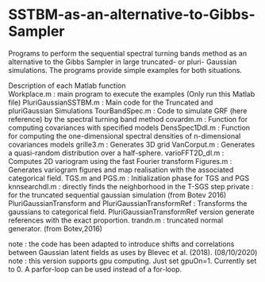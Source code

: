 # SSTBM-as-an-alternative-to-Gibbs-Sampler

Programs to perform the sequential spectral turning bands method as an alternative to the Gibbs Sampler in large truncated- or pluri- Gaussian simulations. The programs provide simple examples for both situations. 

Description of each Matlab function  
Workplace.m : main program to execute the examples (Only run this Matlab file)
PluriGaussianSSTBM.m : Main code for the Truncated and pluriGaussian Simulations
TourBandSpec.m : Code to simulate GRF (here reference) by the spectral turning band method
covardm.m : Function for computing covariances with specified models
DensSpec1Ddl.m : Function for computing the one-dimensional spectral densities of n-dimensional covariances models
grille3.m : Generates 3D grid
VanCorput.m : Generates a quasi-random distribution over a half-sphere.
varioFFT2D_dl.m : Computes 2D variogram using the fast Fourier transform
Figures.m : Generates variogram figures and map realisation with the associated categorical field.
TGS.m and PGS.m : Initialization phase for TGS and PGS
knnsearchdl.m : directly finds the neighborhood in the T-SGS step 
private : for the truncated sequential gaussian simulation (from Botev 2016)
PluriGaussianTransform and PluriGaussianTransformRef : Transforms the gaussians to categorical field. PluriGaussianTransformRef version generate references with the exact proportion. 
trandn.m : truncated normal generator. (from Botev,2016)


note : the code has been adapted to introduce shifts and correlations between Gaussian latent fields as uses by Blevec et al. (2018). (08/10/2020)
note : this version supports gpu computing. Just set gpuOn=1. Currently set to 0. A parfor-loop can be used instead of a for-loop. 
